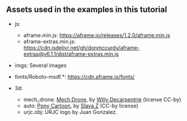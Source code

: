 ## Assets used in the examples in this tutorial

* js:
  - aframe.min.js: https://aframe.io/releases/1.2.0/aframe.min.js
  - aframe-extras.min.js: https://cdn.jsdelivr.net/gh/donmccurdy/aframe-extras@v6.1.1/dist/aframe-extras.min.js

* imgs: Several images

* fonts/Roboto-msdf.*: https://cdn.aframe.io/fonts/

* 3d:
  - mech_drone: [Mech Drone](https://sketchfab.com/models/8d06874aac5246c59edb4adbe3606e0e),
by [Willy Decarpentrie](https://sketchfab.com/skudgee) (license CC-by)
  - auto: [Pony Cartoon](https://sketchfab.com/models/885d9f60b3a9429bb4077cfac5653cf9#),
by [Slava Z](https://sketchfab.com/slava) (CC-by license)
  - urjc.obj: URJC logo by Juan Gonzalez.
